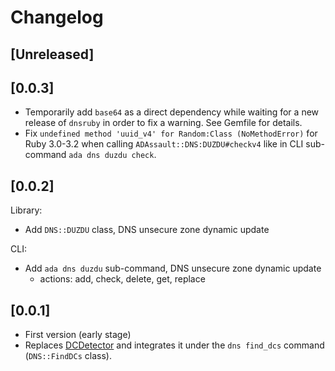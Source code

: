 # Changelog

## [Unreleased]

## [0.0.3]

- Temporarily add `base64` as a direct dependency while waiting for a new release of `dnsruby` in order to fix a warning. See Gemfile for details.
- Fix `undefined method 'uuid_v4' for Random:Class (NoMethodError)` for Ruby 3.0-3.2 when calling `ADAssault::DNS:DUZDU#checkv4` like in CLI sub-command `ada dns duzdu check`.

## [0.0.2]

Library:

- Add `DNS::DUZDU` class, DNS unsecure zone dynamic update

CLI:

- Add `ada dns duzdu` sub-command, DNS unsecure zone dynamic update
  - actions: add, check, delete, get, replace

## [0.0.1]

- First version (early stage)
- Replaces [DCDetector](https://github.com/noraj/DCDetector) and integrates it under the `dns find_dcs` command (`DNS::FindDCs` class).
